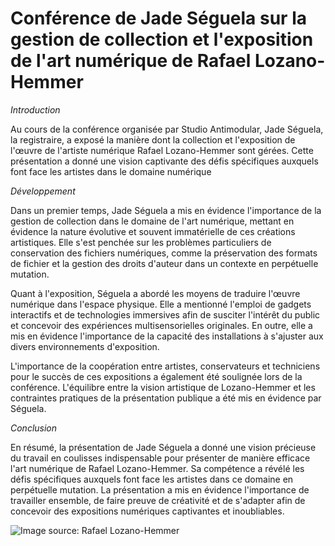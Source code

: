 # Conférence de Jade Séguela sur la gestion de collection et l'exposition de l'art numérique de Rafael Lozano-Hemmer

*Introduction*

Au cours de la conférence organisée par Studio Antimodular, Jade Séguela, la registraire, a exposé la manière dont la collection et l'exposition de l'œuvre de l'artiste numérique Rafael Lozano-Hemmer sont gérées. Cette présentation a donné une vision captivante des défis spécifiques auxquels font face les artistes dans le domaine numérique

*Développement*

Dans un premier temps, Jade Séguela a mis en évidence l'importance de la gestion de collection dans le domaine de l'art numérique, mettant en évidence la nature évolutive et souvent immatérielle de ces créations artistiques. Elle s'est penchée sur les problèmes particuliers de conservation des fichiers numériques, comme la préservation des formats de fichier et la gestion des droits d'auteur dans un contexte en perpétuelle mutation.

Quant à l'exposition, Séguela a abordé les moyens de traduire l'œuvre numérique dans l'espace physique. Elle a mentionné l'emploi de gadgets interactifs et de technologies immersives afin de susciter l'intérêt du public et concevoir des expériences multisensorielles originales. En outre, elle a mis en évidence l'importance de la capacité des installations à s'ajuster aux divers environnements d'exposition.

L'importance de la coopération entre artistes, conservateurs et techniciens pour le succès de ces expositions a également été soulignée lors de la conférence. L'équilibre entre la vision artistique de Lozano-Hemmer et les contraintes pratiques de la présentation publique a été mis en évidence par Séguela.

*Conclusion*

En résumé, la présentation de Jade Séguela a donné une vision précieuse du travail en coulisses indispensable pour présenter de manière efficace l'art numérique de Rafael Lozano-Hemmer. Sa compétence a révélé les défis spécifiques auxquels font face les artistes dans ce domaine en perpétuelle mutation. La présentation a mis en évidence l'importance de travailler ensemble, de faire preuve de créativité et de s'adapter afin de concevoir des expositions numériques captivantes et inoubliables.


![Image source: Rafael Lozano-Hemmer](lien_vers_l_image)
